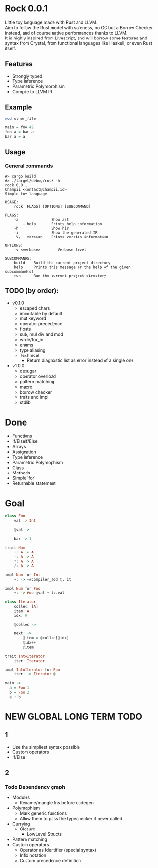 # Rock 0.0.1

Little toy language made with Rust and LLVM.  
Aim to follow the Rust model with safeness, no GC but a Borrow Checker instead, and of course native performances thanks to LLVM.  
It is highly inspired from Livescript, and will borrow some features and syntax from Crystal, from functional languages like Haskell, or even Rust itself.

## Features

- Strongly typed
- Type inference
- Parametric Polymorphism
- Compile to LLVM IR

## Example

```haskell
mod other_file

main = foo 42
foo a = bar a
bar a = a
```

## Usage

### General commands

```
#> cargo build
#> ./target/debug/rock -h
rock 0.0.1
Champii <contact@champii.io>
Simple toy language

USAGE:
    rock [FLAGS] [OPTIONS] [SUBCOMMAND]

FLAGS:
    -a               Show ast
        --help       Prints help information
    -h               Show hir
    -i               Show the generated IR
    -V, --version    Prints version information

OPTIONS:
    -v <verbose>        Verbose level

SUBCOMMANDS:
    build    Build the current project directory
    help     Prints this message or the help of the given subcommand(s)
    run      Run the current project directory
```


## TODO (by order):

- v0.1.0
    - escaped chars
    - immutable by default
    - mut keyword
    - operator precedence
    - floats
    - sub, mul div and mod
    - while/for_in
    - enums
    - type aliasing
    - Technical
      - Return diagnostic list as error instead of a single one
- v1.0.0
    - desugar
    - operator overload
    - pattern matching
    - macro
    - borrow checker
    - traits and impl
    - stdlib

# Done
- Functions
- If/ElseIf/Else
- Arrays
- Assignation
- Type inference
- Parametric Polymophism
- Class
- Methods
- Simple 'for'
- Returnable statement

# Goal

```haskell
class Foo
    val :> Int

    @val ->

    bar -> 1

trait Num
    +: A -> A
    -: A -> A
    *: A -> A
    /: A -> A

impl Num for Int
    +: -> ~#compiler_add @, it

impl Num for Foo
    +: -> Foo @val + it.val

class Iterator
    collec: [A]
    item: A
    idx: 0

    @collec ->

    next: -> 
        @item = @collec[@idx]
        @idx++
        @item

trait IntoIterator
    iter: Iterator

impl IntoIterator for Foo
    iter: -> Iterator @

main ->
  a = Foo 1
  b = Foo 2
  a + b
```

# NEW GLOBAL LONG TERM TODO

## 1
  - Use the simpliest syntax possible
  - Custom operators
  - If/Else

## 2

### Todo Dependency graph
  - Modules
    - Rename/mangle fns before codegen
  - Polymophism
    - Mark generic functions
    - Allow them to pass the typechecker if never called
  - Currying
    - Closure
        - LowLevel Structs
  - Pattern matching
  - Custom operators
    - Operator as Identifier (special syntax)
    - Infix notation 
    - Custom precedence definition
